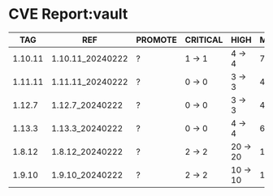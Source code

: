 # CVE Report:vault
|   TAG   |       REF        | PROMOTE | CRITICAL |   HIGH   |  MEDIUM  |  LOW   | UNKNOWN |
|---------|------------------|---------|----------|----------|----------|--------|---------|
| 1.10.11 | 1.10.11_20240222 | ?       | 1 -> 1   | 4 -> 4   | 7 -> 7   | 2 -> 2 | 0 -> 0  |
| 1.11.11 | 1.11.11_20240222 | ?       | 0 -> 0   | 3 -> 3   | 4 -> 4   | 1 -> 1 | 0 -> 0  |
| 1.12.7  | 1.12.7_20240222  | ?       | 0 -> 0   | 3 -> 3   | 4 -> 4   | 1 -> 1 | 0 -> 0  |
| 1.13.3  | 1.13.3_20240222  | ?       | 0 -> 0   | 4 -> 4   | 6 -> 6   | 1 -> 1 | 0 -> 0  |
| 1.8.12  | 1.8.12_20240222  | ?       | 2 -> 2   | 20 -> 20 | 15 -> 15 | 3 -> 3 | 0 -> 0  |
| 1.9.10  | 1.9.10_20240222  | ?       | 2 -> 2   | 10 -> 10 | 10 -> 10 | 2 -> 2 | 0 -> 0  |
